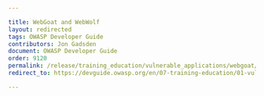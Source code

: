 ```yaml
---

title: WebGoat and WebWolf
layout: redirected
tags: OWASP Developer Guide
contributors: Jon Gadsden
document: OWASP Developer Guide
order: 9120
permalink: /release/training_education/vulnerable_applications/webgoat/
redirect_to: https://devguide.owasp.org/en/07-training-education/01-vulnerable-apps/02-webgoat/

---
```

